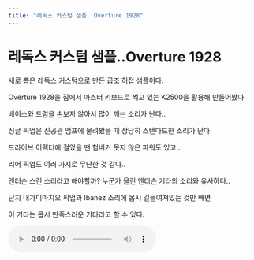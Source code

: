 ```yaml
---
title: "레독스 커스텀 샘플..Overture 1928"
---
```

# 레독스 커스텀 샘플..Overture 1928

새로 뽑은 레독스 커스텀으로 만든 급조 허접 샘플이다.

Overture 1928을 집에서 마스터 키보드로 썩고 있는 K2500을 활용해 만들어봤다.

베이스와 드럼을 손보지 않아서 많이 깨는 소리가 난다..

싱글 픽업은 진공관 앰프에 물려봤을 때 상당히 스텐다드한 소리가 난다.

드라이브 이펙터에 걸었을 땐 험버커 못지 않은 파워도 있고..

리어 픽업도 여러 가지로 무난한 것 같다..

앤더슨 스런 소리라고 해야할까? 누군가 올린 앤더슨 기타의 소리와 유사하다..

단지 내가디마지오 픽업과 Ibanez 소리에 몹시 길들여져있는 것만 빼면

이 기타는 몹시 만족스러운 기타라고 할 수 있다.

![audio](6d77153c2f89424618ac6df14e0e5b41.mp3)



